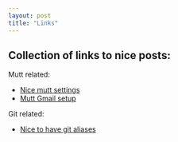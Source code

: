 ```yaml
---
layout: post
title: "Links"
---
```


## Collection of links to nice posts:

Mutt related:

* [Nice mutt settings](http://www.calmar.ws/dotfiles/muttrc.html)                                                   
* [Mutt Gmail setup](http://empt1e.blogspot.com/2009/10/using-mutt-with-gmail-imap-complete.html)    

Git related:

* [Nice to have git aliases](http://durdn.com/blog/2012/11/22/must-have-git-aliases-advanced-examples/)
